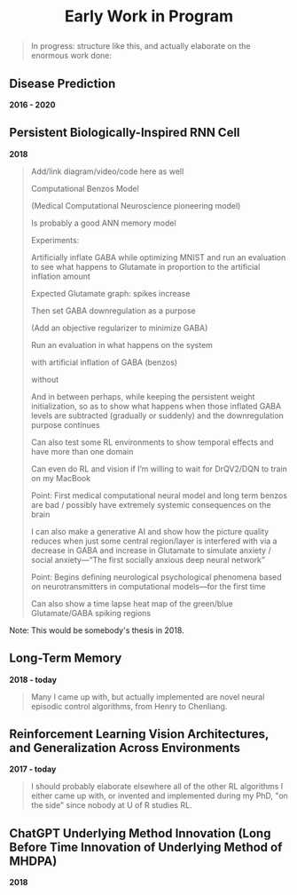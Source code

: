 # <p align='center'>Early Work in Program</p>

> In progress: structure like this, and actually elaborate on the enormous work done:

## Disease Prediction
**2016 - 2020**

## Persistent Biologically-Inspired RNN Cell 
**2018**

> Add/link diagram/video/code here as well
>
> Computational Benzos Model
>
> (Medical Computational Neuroscience pioneering model)
>
> Is probably a good ANN memory model 
> 
> Experiments:
> 
> Artificially inflate GABA while optimizing MNIST and run an evaluation to see what happens to Glutamate in proportion to the artificial inflation amount
>
> Expected Glutamate graph: spikes increase 
>
> Then set GABA downregulation as a purpose
>
> (Add an objective regularizer to minimize GABA)
>
> Run an evaluation in what happens on the system 
>
> with artificial inflation of GABA (benzos)
>
> without
>
> And in between perhaps, while keeping the persistent weight initialization, so as to show what happens when those inflated GABA levels are subtracted (gradually or suddenly) and the downregulation purpose continues 
> 
> Can also test some RL environments to show temporal effects and have more than one domain 
>
> Can even do RL and vision if I’m willing to wait for DrQV2/DQN to train on my MacBook
>
> Point: First medical computational neural model and long term benzos are bad / possibly have extremely systemic consequences on the brain
>
> I can also make a generative AI and show how the picture quality reduces when just some central region/layer is interfered with via a decrease in GABA and increase in Glutamate to simulate anxiety / social anxiety—“The first socially anxious deep neural network”
>
> Point: Begins defining neurological psychological phenomena based on neurotransmitters in computational models—for the first time
> 
> Can also show a time lapse heat map of the green/blue Glutamate/GABA spiking regions

Note: This would be somebody's thesis in 2018. 

## Long-Term Memory
**2018 - today**

> Many I came up with, but actually implemented are novel neural episodic control algorithms, from Henry to Chenliang.

## Reinforcement Learning Vision Architectures, and Generalization Across Environments
**2017 - today**

> I should probably elaborate elsewhere all of the other RL algorithms I either came up with, or invented and implemented during my PhD, "on the side" since nobody at U of R studies RL.

## ChatGPT Underlying Method Innovation (Long Before Time Innovation of Underlying Method of MHDPA)
**2018**
